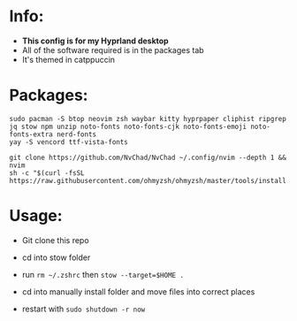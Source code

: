# Info:
- **This config is for my Hyprland desktop**
- All of the software required is in the packages tab
- It's themed in catppuccin

# Packages:
```shell
sudo pacman -S btop neovim zsh waybar kitty hyprpaper cliphist ripgrep jq stow npm unzip noto-fonts noto-fonts-cjk noto-fonts-emoji noto-fonts-extra nerd-fonts 
yay -S vencord ttf-vista-fonts

git clone https://github.com/NvChad/NvChad ~/.config/nvim --depth 1 && nvim
sh -c "$(curl -fsSL https://raw.githubusercontent.com/ohmyzsh/ohmyzsh/master/tools/install.sh)"

```

# Usage:
- Git clone this repo
- cd into stow folder
- run `rm ~/.zshrc` then `stow --target=$HOME .`
- cd into manually install folder and move files into correct places

- restart with `sudo shutdown -r now`
